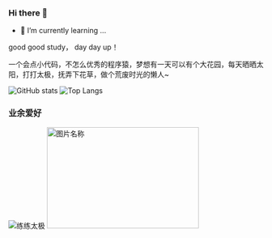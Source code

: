 ### Hi there 👋

<!--
**youran1024/youran1024** is a ✨ _special_ ✨ repository because its `README.md` (this file) appears on your GitHub profile.

Here are some ideas to get you started:
-->

- 🌱 I’m currently learning ...

good good study， day day up！

一个会点小代码，不怎么优秀的程序猿，梦想有一天可以有个大花园，每天晒晒太阳，打打太极，抚弄下花草，做个荒废时光的懒人~

![GitHub stats](https://github-readme-stats.vercel.app/api?username=youran1024&count_private=true)
![Top Langs](https://github-readme-stats.vercel.app/api/top-langs/?username=youran1024&layout=compact)


### 业余爱好
![练练太极](http://www.kingkungfu.com/Upload/image/20190711/20190711134031_3812.jpg)
<img src="http://www.kingkungfu.com/Upload/image/20190711/20190711134031_3812.jpg" width = "300" height = "200" alt="图片名称" />


